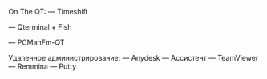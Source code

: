 On The QT:
— Timeshift 



— Qterminal + Fish

— PCManFm-QT

Удаленное администрирование:
 — Anydesk
 — Ассистент
 — TeamViewer
 — Remmina
 — Putty
